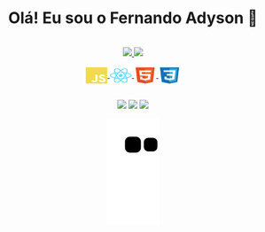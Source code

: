 ### <h1 align="center"> Olá! Eu sou o Fernando Adyson 👋 </h1>
<div align="center"><br>
  <a href="https://github.com/FernandoAdyson">
  <img height="180em" src="https://github-readme-stats.vercel.app/api?username=FernandoAdyson&show_icons=true&theme=dracula&include_all_commits=true&count_private=true"/>
  <img height="180em" src="https://github-readme-stats.vercel.app/api/top-langs/?username=FernandoAdyson&layout=compact&langs_count=7&theme=dracula"/>
</div>
  
<div style="display: inline_block" align="center"><br>
  <img align="center" alt="FernandoAdyson-Js" height="30" width="40" src="https://raw.githubusercontent.com/devicons/devicon/master/icons/javascript/javascript-plain.svg">
  <img align="center" alt="FernandoAdyson-React" height="30" width="40" src="https://raw.githubusercontent.com/devicons/devicon/master/icons/react/react-original.svg">
  <img align="center" alt="FernandoAdyson-HTML" height="30" width="40" src="https://raw.githubusercontent.com/devicons/devicon/master/icons/html5/html5-original.svg">
  <img align="center" alt="FernandoAdyson-CSS" height="30" width="40" src="https://raw.githubusercontent.com/devicons/devicon/master/icons/css3/css3-original.svg">
</div>
  
  ##
 
<div align="center"> 
  <a href="https://instagram.com/fernandoadyson" target="_blank"><img src="https://img.shields.io/badge/-Instagram-%23E4405F?style=for-the-badge&logo=instagram&logoColor=white" target="_blank"></a>
  <a href = "mailto:fernando_adyson@hotmail.com"><img src="https://img.shields.io/badge/-Hotmail-%23333?style=for-the-badge&logo=hotmail&logoColor=white" target="_blank"></a>
  <a href="https://www.linkedin.com/in/fernando-a-345809136/" target="_blank"><img src="https://img.shields.io/badge/-LinkedIn-%230077B5?style=for-the-badge&logo=linkedin&logoColor=white" target="_blank"></a> 
 
![Snake animation](https://github.com/FernandoAdyson/FernandoAdyson/blob/output/github-contribution-grid-snake.svg)
 
</div>
